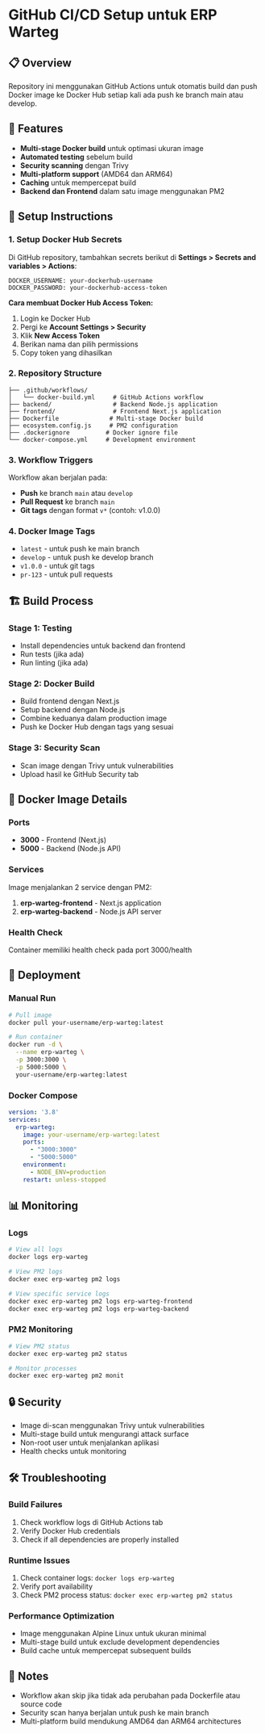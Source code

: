 # GitHub CI/CD Setup untuk ERP Warteg

## 📋 Overview
Repository ini menggunakan GitHub Actions untuk otomatis build dan push Docker image ke Docker Hub setiap kali ada push ke branch main atau develop.

## 🚀 Features
- **Multi-stage Docker build** untuk optimasi ukuran image
- **Automated testing** sebelum build
- **Security scanning** dengan Trivy
- **Multi-platform support** (AMD64 dan ARM64)
- **Caching** untuk mempercepat build
- **Backend dan Frontend** dalam satu image menggunakan PM2

## 🔧 Setup Instructions

### 1. Setup Docker Hub Secrets
Di GitHub repository, tambahkan secrets berikut di **Settings > Secrets and variables > Actions**:

```
DOCKER_USERNAME: your-dockerhub-username
DOCKER_PASSWORD: your-dockerhub-access-token
```

**Cara membuat Docker Hub Access Token:**
1. Login ke Docker Hub
2. Pergi ke **Account Settings > Security**
3. Klik **New Access Token**
4. Berikan nama dan pilih permissions
5. Copy token yang dihasilkan

### 2. Repository Structure
```
├── .github/workflows/
│   └── docker-build.yml     # GitHub Actions workflow
├── backend/                 # Backend Node.js application
├── frontend/                # Frontend Next.js application
├── Dockerfile              # Multi-stage Docker build
├── ecosystem.config.js     # PM2 configuration
├── .dockerignore          # Docker ignore file
└── docker-compose.yml     # Development environment
```

### 3. Workflow Triggers
Workflow akan berjalan pada:
- **Push** ke branch `main` atau `develop`
- **Pull Request** ke branch `main`
- **Git tags** dengan format `v*` (contoh: v1.0.0)

### 4. Docker Image Tags
- `latest` - untuk push ke main branch
- `develop` - untuk push ke develop branch
- `v1.0.0` - untuk git tags
- `pr-123` - untuk pull requests

## 🏗️ Build Process

### Stage 1: Testing
- Install dependencies untuk backend dan frontend
- Run tests (jika ada)
- Run linting (jika ada)

### Stage 2: Docker Build
- Build frontend dengan Next.js
- Setup backend dengan Node.js
- Combine keduanya dalam production image
- Push ke Docker Hub dengan tags yang sesuai

### Stage 3: Security Scan
- Scan image dengan Trivy untuk vulnerabilities
- Upload hasil ke GitHub Security tab

## 🐳 Docker Image Details

### Ports
- **3000** - Frontend (Next.js)
- **5000** - Backend (Node.js API)

### Services
Image menjalankan 2 service dengan PM2:
1. **erp-warteg-frontend** - Next.js application
2. **erp-warteg-backend** - Node.js API server

### Health Check
Container memiliki health check pada port 3000/health

## 🚀 Deployment

### Manual Run
```bash
# Pull image
docker pull your-username/erp-warteg:latest

# Run container
docker run -d \
  --name erp-warteg \
  -p 3000:3000 \
  -p 5000:5000 \
  your-username/erp-warteg:latest
```

### Docker Compose
```yaml
version: '3.8'
services:
  erp-warteg:
    image: your-username/erp-warteg:latest
    ports:
      - "3000:3000"
      - "5000:5000"
    environment:
      - NODE_ENV=production
    restart: unless-stopped
```

## 📊 Monitoring

### Logs
```bash
# View all logs
docker logs erp-warteg

# View PM2 logs
docker exec erp-warteg pm2 logs

# View specific service logs
docker exec erp-warteg pm2 logs erp-warteg-frontend
docker exec erp-warteg pm2 logs erp-warteg-backend
```

### PM2 Monitoring
```bash
# View PM2 status
docker exec erp-warteg pm2 status

# Monitor processes
docker exec erp-warteg pm2 monit
```

## 🔒 Security

- Image di-scan menggunakan Trivy untuk vulnerabilities
- Multi-stage build untuk mengurangi attack surface
- Non-root user untuk menjalankan aplikasi
- Health checks untuk monitoring

## 🛠️ Troubleshooting

### Build Failures
1. Check workflow logs di GitHub Actions tab
2. Verify Docker Hub credentials
3. Check if all dependencies are properly installed

### Runtime Issues
1. Check container logs: `docker logs erp-warteg`
2. Verify port availability
3. Check PM2 process status: `docker exec erp-warteg pm2 status`

### Performance Optimization
- Image menggunakan Alpine Linux untuk ukuran minimal
- Multi-stage build untuk exclude development dependencies
- Build cache untuk mempercepat subsequent builds

## 📝 Notes
- Workflow akan skip jika tidak ada perubahan pada Dockerfile atau source code
- Security scan hanya berjalan untuk push ke main branch
- Multi-platform build mendukung AMD64 dan ARM64 architectures
